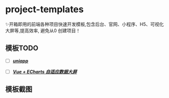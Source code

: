 # project-templates
✨开箱即用的前端各种项目快速开发模板,包含后台、官网、小程序、H5、可视化大屏等,提高效率, 避免从0 创建项目！

## 模板TODO

- [ ] ***[uniapp](https://github.com/xkfe/project-templates/tree/main/templates/uniapp)***
- [ ] ***[Vue + ECharts 自适应数据大屏](https://github.com/xkfe/project-templates/tree/main/templates/vue-data-visual)***


## 模板截图





